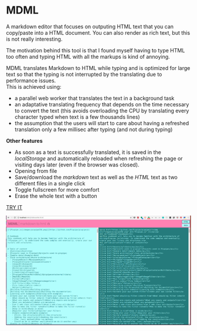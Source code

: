 # MDML
A markdown editor that focuses on outputing HTML text that you can copy/paste into a HTML document. You can also render as rich text, but this is not really interesting.  

The motivation behind this tool is that I found myself having to type HTML too often and typing HTML with all the markups is kind of annoying.  

MDML translates Markdown to HTML while typing and is optimized for large text so that the typing is not interrupted by the translating due to performance issues.  
This is achieved using:
- a parallel web worker that translates the text in a background task
- an adaptative translating frequency that depends on the time necessary to convert the text (this avoids overloading the CPU by translating every character typed when text is a few thousands lines)
- the assumption that the users will start to care about having a refreshed translation only a few millisec after typing (and not during typing)

**Other features**
- As soon as a text is successfully translated, it is saved in the *localStorage* and automatically reloaded when refreshing the page or visiting days later (even if the browser was closed).
- Opening from file
- Save/download the *markdown* text as well as the *HTML* text as two different files in a single click
- Toggle fullscreen for more comfort
- Erase the whole text with a button 

[TRY IT](http://me.jonathanlurie.fr/mdml/)

![](mdml.png)
